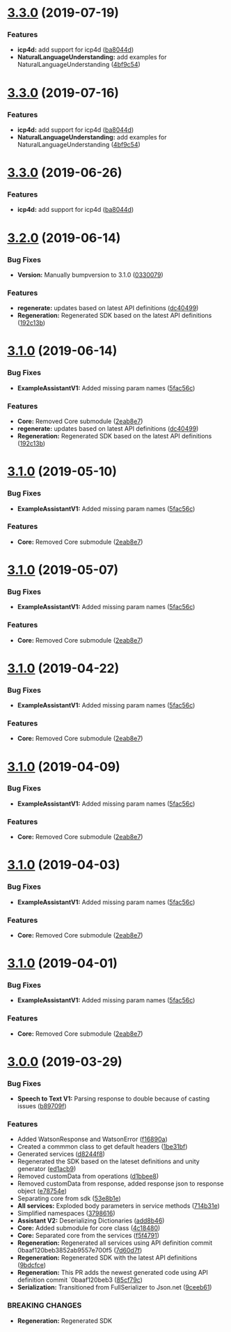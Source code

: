 # [3.3.0](https://github.com/watson-developer-cloud/unity-sdk/compare/v3.2.0...v3.3.0) (2019-07-19)


### Features

* **icp4d:** add support for icp4d ([ba8044d](https://github.com/watson-developer-cloud/unity-sdk/commit/ba8044d))
* **NaturalLanguageUnderstanding:** add examples for NaturalLanguageUnderstanding ([4bf9c54](https://github.com/watson-developer-cloud/unity-sdk/commit/4bf9c54))

# [3.3.0](https://github.com/watson-developer-cloud/unity-sdk/compare/v3.2.0...v3.3.0) (2019-07-16)


### Features

* **icp4d:** add support for icp4d ([ba8044d](https://github.com/watson-developer-cloud/unity-sdk/commit/ba8044d))
* **NaturalLanguageUnderstanding:** add examples for NaturalLanguageUnderstanding ([4bf9c54](https://github.com/watson-developer-cloud/unity-sdk/commit/4bf9c54))

# [3.3.0](https://github.com/watson-developer-cloud/unity-sdk/compare/v3.2.0...v3.3.0) (2019-06-26)


### Features

* **icp4d:** add support for icp4d ([ba8044d](https://github.com/watson-developer-cloud/unity-sdk/commit/ba8044d))

# [3.2.0](https://github.com/watson-developer-cloud/unity-sdk/compare/v3.1.0...v3.2.0) (2019-06-14)


### Bug Fixes

* **Version:** Manually bumpversion to 3.1.0 ([0330079](https://github.com/watson-developer-cloud/unity-sdk/commit/0330079))


### Features

* **regenerate:** updates based on latest API definitions ([dc40499](https://github.com/watson-developer-cloud/unity-sdk/commit/dc40499))
* **Regeneration:** Regenerated SDK based on the latest API definitions ([192c13b](https://github.com/watson-developer-cloud/unity-sdk/commit/192c13b))

# [3.1.0](https://github.com/watson-developer-cloud/unity-sdk/compare/v3.0.0...v3.1.0) (2019-06-14)


### Bug Fixes

* **ExampleAssistantV1:** Added missing param names ([5fac56c](https://github.com/watson-developer-cloud/unity-sdk/commit/5fac56c))


### Features

* **Core:** Removed Core submodule ([2eab8e7](https://github.com/watson-developer-cloud/unity-sdk/commit/2eab8e7))
* **regenerate:** updates based on latest API definitions ([dc40499](https://github.com/watson-developer-cloud/unity-sdk/commit/dc40499))
* **Regeneration:** Regenerated SDK based on the latest API definitions ([192c13b](https://github.com/watson-developer-cloud/unity-sdk/commit/192c13b))

# [3.1.0](https://github.com/watson-developer-cloud/unity-sdk/compare/v3.0.0...v3.1.0) (2019-05-10)


### Bug Fixes

* **ExampleAssistantV1:** Added missing param names ([5fac56c](https://github.com/watson-developer-cloud/unity-sdk/commit/5fac56c))


### Features

* **Core:** Removed Core submodule ([2eab8e7](https://github.com/watson-developer-cloud/unity-sdk/commit/2eab8e7))

# [3.1.0](https://github.com/watson-developer-cloud/unity-sdk/compare/v3.0.0...v3.1.0) (2019-05-07)


### Bug Fixes

* **ExampleAssistantV1:** Added missing param names ([5fac56c](https://github.com/watson-developer-cloud/unity-sdk/commit/5fac56c))


### Features

* **Core:** Removed Core submodule ([2eab8e7](https://github.com/watson-developer-cloud/unity-sdk/commit/2eab8e7))

# [3.1.0](https://github.com/watson-developer-cloud/unity-sdk/compare/v3.0.0...v3.1.0) (2019-04-22)


### Bug Fixes

* **ExampleAssistantV1:** Added missing param names ([5fac56c](https://github.com/watson-developer-cloud/unity-sdk/commit/5fac56c))


### Features

* **Core:** Removed Core submodule ([2eab8e7](https://github.com/watson-developer-cloud/unity-sdk/commit/2eab8e7))

# [3.1.0](https://github.com/watson-developer-cloud/unity-sdk/compare/v3.0.0...v3.1.0) (2019-04-09)


### Bug Fixes

* **ExampleAssistantV1:** Added missing param names ([5fac56c](https://github.com/watson-developer-cloud/unity-sdk/commit/5fac56c))


### Features

* **Core:** Removed Core submodule ([2eab8e7](https://github.com/watson-developer-cloud/unity-sdk/commit/2eab8e7))

# [3.1.0](https://github.com/watson-developer-cloud/unity-sdk/compare/v3.0.0...v3.1.0) (2019-04-03)


### Bug Fixes

* **ExampleAssistantV1:** Added missing param names ([5fac56c](https://github.com/watson-developer-cloud/unity-sdk/commit/5fac56c))


### Features

* **Core:** Removed Core submodule ([2eab8e7](https://github.com/watson-developer-cloud/unity-sdk/commit/2eab8e7))

# [3.1.0](https://github.com/watson-developer-cloud/unity-sdk/compare/v3.0.0...v3.1.0) (2019-04-01)


### Bug Fixes

* **ExampleAssistantV1:** Added missing param names ([5fac56c](https://github.com/watson-developer-cloud/unity-sdk/commit/5fac56c))


### Features

* **Core:** Removed Core submodule ([2eab8e7](https://github.com/watson-developer-cloud/unity-sdk/commit/2eab8e7))

# [3.0.0](https://github.com/watson-developer-cloud/unity-sdk/compare/v2.15.3...v3.0.0) (2019-03-29)


### Bug Fixes

* **Speech to Text V1:** Parsing response to double because of casting issues ([b89709f](https://github.com/watson-developer-cloud/unity-sdk/commit/b89709f))


### Features

* Added WatsonResponse and WatsonError ([f16890a](https://github.com/watson-developer-cloud/unity-sdk/commit/f16890a))
* Created a commmon class to get default headers ([1be31bf](https://github.com/watson-developer-cloud/unity-sdk/commit/1be31bf))
* Generated services ([d8244f8](https://github.com/watson-developer-cloud/unity-sdk/commit/d8244f8))
* Regenerated the SDK based on the lateset definitions and unity generator ([ed1acb9](https://github.com/watson-developer-cloud/unity-sdk/commit/ed1acb9))
* Removed customData from operations ([d1bbee8](https://github.com/watson-developer-cloud/unity-sdk/commit/d1bbee8))
* Removed customData from response, added response json to response object ([e78754e](https://github.com/watson-developer-cloud/unity-sdk/commit/e78754e))
* Separating core from sdk ([53e8b1e](https://github.com/watson-developer-cloud/unity-sdk/commit/53e8b1e))
* **All services:** Exploded body parameters in service methods ([714b31e](https://github.com/watson-developer-cloud/unity-sdk/commit/714b31e))
* Simplified namespaces ([3798616](https://github.com/watson-developer-cloud/unity-sdk/commit/3798616))
* **Assistant V2:** Deserializing Dictionaries ([add8b46](https://github.com/watson-developer-cloud/unity-sdk/commit/add8b46))
* **Core:** Added submodule for core class ([4c18480](https://github.com/watson-developer-cloud/unity-sdk/commit/4c18480))
* **Core:** Separated core from the services ([f5f4791](https://github.com/watson-developer-cloud/unity-sdk/commit/f5f4791))
* **Regeneration:** Regenerated all services using API definition commit 0baaf120beb3852ab9557e700f5 ([7d60d7f](https://github.com/watson-developer-cloud/unity-sdk/commit/7d60d7f))
* **Regeneration:** Regenerated SDK with the latest API definitions ([9bdcfce](https://github.com/watson-developer-cloud/unity-sdk/commit/9bdcfce))
* **Regeneration:** This PR adds the newest generated code using API definition commit `0baaf120beb3 ([85cf79c](https://github.com/watson-developer-cloud/unity-sdk/commit/85cf79c))
* **Serialization:** Transitioned from FullSerializer to Json.net ([9ceeb61](https://github.com/watson-developer-cloud/unity-sdk/commit/9ceeb61))


### BREAKING CHANGES

* **Regeneration:** Regenerated SDK
